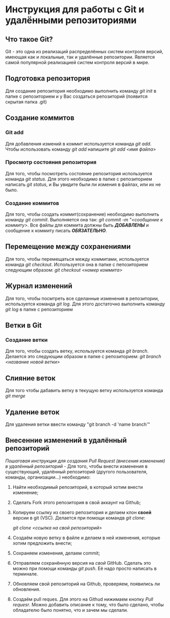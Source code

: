 # Инструкция для работы с Git и удалёнными репозиториями

## Что такое Git?
Git - это одна из реализаций распределённых систем контроля версий, имеющая как и локальные, так и удалённые репозитории. Является самой популярной реализацией систем контроля версий в мире.
## Подготовка репозитория
Для создание репозитория необходимо выполнить команду *git init*  в папке с репозиторием и у Вас создаться репозиторий (появится скрытая папка .git)

## Создание коммитов

### Git add
Для добавления измений в коммит используется команда *git add*. Чтобы использовать команду *git add* напишите *git add <имя файла>*

### Просмотр состояния репозитория
Для того, чтобы посмотреть состояние репозитория используется команда *git status*. Для этого необходимо в папке с репозиторием написать *git status*, и Вы увидите были ли измения в файлах, или их не было.

### Создание коммитов
Для того, чтобы создать коммит(сохранение) необходимо выполнить команду *git commit*. Выполняется она так: *git commit -m "<сообщение к коммиту>*. Все файлы для коммита должны быть ***ДОБАВЛЕНЫ*** и сообщение к коммиту писать ***ОБЯЗАТЕЛЬНО***.

## Перемещение между сохранениями
Для того, чтобы перемещаться между коммитами, используется команда *git checkout*. Используется она в папке с пепозиторием следующим образом: *git checkout <номер коммита>*

## Журнал изменений
Для того, чтобы посмтреть все сделанные изменения в репозитории, используется команда *git log*. Для этого достаточно выполнить команду *git log* в папке с репозиторием

## Ветки в Git

### Создание ветки

Для того, чтобы создать ветку, используется команда *git branch*. Делается это следующим образом в папке с репозиторием: *git branch <название новой ветки>*

## Слияние веток

Для того чтобы дабавить ветку в текущую ветку используется команда *git merge <name branch>*

## Удаление веток
Для удаления ветки ввести команду "git branch -d 'name branch'"

## Внесенние изменений в удалённый репозиторий
*Пошаговая инструкция для создания Pull Request (внесения изменения) в удалённый репозиторий* - Для того, чтобы внести изменения в существующий, удалённый репозиторий (другого пользователя, команды, организации...) необходимо:

1. Найти необходимый репозиторий, в который хотим внести изменение; 

2. Сделать Fork этого репозитория в свой аккаунт на Github;

3. Копируем ссылку из своего репозитория и делаем клон **своей** версии в git (VSC). Делается при помощи командв *git clone*: 

    *git clone <ссылка на свой репозиторий>* 

4. Создаём новую ветку в файле и делаем в ней изменения, которые хотим предложить внести;

5. Сохраняем изменения, делаем commit;

6. Отправляем сохранённую версия на *свой* GitHub. Сделать это можно при помощи команды *git push*. Её надо просто написать в терминале. 

7. Обновляем свой репозиторий на Github, проверяем, появились ли обновления. 

8. Создаём pull reques. Для этого на Githud нижимаем кнопку *Pull requesr*. Можно добавить описание к тому, что было сделано, чтобы обладателю было понятно, что и зачем мы сделали. 
